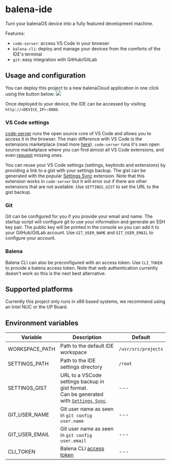 # balena-ide

Turn your balenaOS device into a fully featured development machine.

Features:
- `code-server`: access VS Code in your browser
- `balena-cli`: deploy and manage your devices from the comforts of the IDE's terminal
- `git`: easy integration with GitHub/GitLab


## Usage and configuration

You can deploy this project to a new balenaCloud application in one click using the button below:
[![](https://balena.io/deploy.png)](https://dashboard.balena-cloud.com/deploy?repoUrl=https://github.com/balena-io-playground/balena-ide)

Once deployed to your device, the IDE can be accessed by visiting `http://<DEVICE_IP>:8080`.

### VS Code settings

[code-server](https://github.com/cdr/code-server) runs the open source core of VS Code and allows you to access it in the browser. The main difference with VS Code is the extensions marketplace (read more [here](https://github.com/cdr/code-server/blob/v3.5.0/doc/FAQ.md#differences-compared-to-vs-code)). `code-server` runs it's own open source marketplace where you can find almost all VS Code extensions, and even [request](https://github.com/cdr/code-server/blob/v3.5.0/doc/FAQ.md#how-can-i-request-a-missing-extension) missing ones. 

You can reuse your VS Code settings (settings, keybinds and extensions) by providing a link to a gist with your settings backup. The gist can be generated with the popular [Settings Sync](https://marketplace.visualstudio.com/items?itemName=Shan.code-settings-sync) extension. Note that this extension works in `code-server` but it will error out if there are other extensions that are not available. Use `SETTINGS_GIST` to set the URL to the gist backup.

### Git

Git can be configured for you if you provide your email and name. The startup script will configure git to use your information and generate an SSH key pair. The public key will be printed in the console so you can add it to your GitHub/GitLab account. Use `GIT_USER_NAME` and `GIT_USER_EMAIL` to configure your account.

### Balena

Balena CLI can also be preconfigured with an access token. Use `CLI_TOKEN` to provide a balena access token. Note that web authentication currently doesn't work so this is the next best alternative.


## Supported platforms

Currently this project only runs in x86 based systems, we recommend using an Intel NUC or the UP Board.

## Environment variables
| Variable | Description | Default |
| ------ | ------ | ------ |
| WORKSPACE_PATH | Path to the default IDE workspace | `/usr/src/projects` |
| SETTINGS_PATH | Path to the IDE settings directory | `/root` |
| SETTINGS_GIST | URL to a VSCode settings backup in gist format. <br>Can be generated with [`Settings Sync`](https://marketplace.visualstudio.com/items?itemName=Shan.code-settings-sync).  | --- |
| GIT_USER_NAME | Git user name as seen in `git config user.name`  | --- |
| GIT_USER_EMAIL | Git user name as seen in `git config user.email`  | --- |
| CLI_TOKEN | Balena CLI [access token](https://www.balena.io/docs/learn/manage/account/#access-tokens) | --- |



